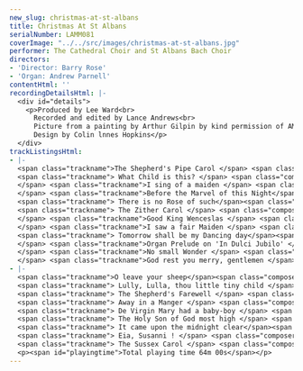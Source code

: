 ```yaml
---
new_slug: christmas-at-st-albans
title: Christmas At St Albans
serialNumber: LAMM081
coverImage: "../../src/images/christmas-at-st-albans.jpg"
performer: The Cathedral Choir and St Albans Bach Choir
directors:
- 'Director: Barry Rose'
- 'Organ: Andrew Parnell'
contentHtml: ''
recordingDetailsHtml: |-
  <div id="details">
    <p>Produced by Lee Ward<br>
      Recorded and edited by Lance Andrews<br>
      Picture from a painting by Arthur Gilpin by kind permission of AMPL Cards, Windsor<br>
      Design by Colin lnnes Hopkins</p>
  </div>
trackListingsHtml:
- |-
  <span class="trackname">The Shepherd's Pipe Carol </span> <span class="composer">John Rutter</span><br>
  <span class="trackname"> What Child is this? </span> <span class="composer">Trad arr.</span><span class="trackname"> </span> <span class="composer">Walford Davies<br>
  </span> <span class="trackname">I sing of a maiden </span> <span class="composer">Patrick Hadley<br>
  </span> <span class="trackname">Before the Marvel of this Night</span><span class="composer"> Carl Schalk</span><span class="trackname"> </span><br>
  <span class="trackname"> There is no Rose of such</span><span class="composer"> </span> <span class="trackname">Virtue </span> <span class="composer">Gerald Hendrie</span><br>
  <span class="trackname"> The Zither Carol </span> <span class="composer">Czech arr. Malcolm Sargent<br>
  </span> <span class="trackname">Good King Wenceslas </span> <span class="composer">Trad. J M Neale<br>
  </span> <span class="trackname">I saw a fair Maiden </span> <span class="composer">Peter</span><span class="trackname"> </span> <span class="composer">Warlock</span><br>
  <span class="trackname"> Tomorrow shall be my Dancing day</span><span class="composer"> John Gardner<br>
  </span> <span class="trackname">Organ Prelude on 'In Dulci Jubilo' </span> <span class="composer">Dietrich Buxtehude<br>
  </span> <span class="trackname">No small Wonder </span> <span class="composer">Paul</span><span class="trackname"> </span> <span class="composer">Edwards<br>
  </span> <span class="trackname">God rest you merry, gentlemen </span> <span class="composer">Trad. arr. David Willcocks</span>
- |-
  <span class="trackname">O leave your sheep</span><span class="composer"> arr. Kenneth Leighton</span><br>
  <span class="trackname"> Lully, Lulla, thou little tiny child </span> <span class="composer">Kenneth Leighton</span><br>
  <span class="trackname"> The Shepherd's Farewell </span> <span class="composer">Hector Berlioz</span><br>
  <span class="trackname"> Away in a Manger </span> <span class="composer">W J Kirkpatrick arr. Barry Rose</span><br>
  <span class="trackname"> De Virgin Mary had a baby-boy </span> <span class="composer">Spiritual arr. Malcolm Sargent</span><br>
  <span class="trackname"> The Holy Son of God most high </span> <span class="composer">Peter Hurford</span><br>
  <span class="trackname"> It came upon the midnight clear</span><span class="composer"> Trad. arr. Sullivan / Lowman</span><br>
  <span class="trackname"> Eia, Susanni ! </span> <span class="composer">Richard Rodney Bennett</span><br>
  <span class="trackname"> The Sussex Carol </span> <span class="composer">Trad. arr. David Willcocks </span>
  <p><span id="playingtime">Total playing time 64m 00s</span></p>
---
```


